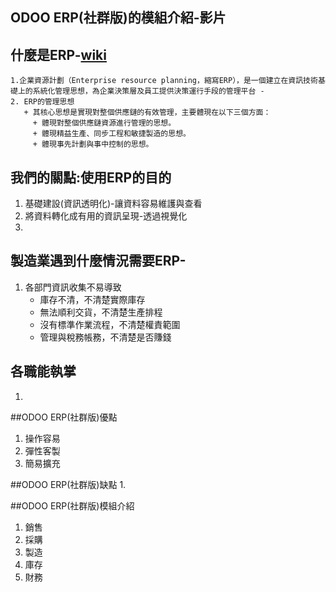 ## ODOO ERP(社群版)的模組介紹-影片
## 什麼是ERP-[wiki](https://zh.wikipedia.org/zh-tw/%E4%BC%81%E4%B8%9A%E8%B5%84%E6%BA%90%E8%AE%A1%E5%88%92#ERP%E7%9A%84%E7%AE%A1%E7%90%86%E6%80%9D%E6%83%B3)
    1.企業資源計劃（Enterprise resource planning，縮寫ERP），是一個建立在資訊技術基礎上的系統化管理思想，為企業決策層及員工提供決策運行手段的管理平台 -
    2. ERP的管理思想
       + 其核心思想是實現對整個供應鏈的有效管理，主要體現在以下三個方面：
         + 體現對整個供應鏈資源進行管理的思想。
         + 體現精益生產、同步工程和敏捷製造的思想。
         + 體現事先計劃與事中控制的思想。

## 我們的關點:使用ERP的目的
1. 基礎建設(資訊透明化)-讓資料容易維護與查看
2. 將資料轉化成有用的資訊呈現-透過視覺化
3. 

## 製造業遇到什麼情況需要ERP-
1. 各部門資訊收集不易導致
   + 庫存不清，不清楚實際庫存
   + 無法順利交貨，不清楚生產排程
   + 沒有標準作業流程，不清楚權責範圍
   + 管理與稅務帳務，不清楚是否賺錢



## 各職能執掌
1. 

##ODOO ERP(社群版)優點
1. 操作容易
2. 彈性客製
2. 簡易擴充

##ODOO ERP(社群版)缺點
1. 

##ODOO ERP(社群版)模組介紹
1. 銷售
2. 採購
3. 製造
4. 庫存
5. 財務

